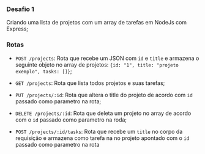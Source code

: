 ### Desafio 1
Criando uma lista de projetos com um array de tarefas em NodeJs com Express;

### Rotas
- `POST /projects`: Rota que recebe um JSON com `id` e `title` e armazena o seguinte objeto no array de projetos: `{id: "1", title: "projeto exemplo", tasks: []}`;

- `GET /projects`: Rota que lista todos projetos e suas tarefas;

- `PUT /projects/:id`: Rota que altera o title do projeto de acordo com `id` passado como parametro na rota;

- `DELETE /projects/:id`: Rota que deleta um projeto no array de acordo com o `id` passado como parametro na roda;

- `POST /projects/:id/tasks`: Rota que recebe um `title` no corpo da requisição e armazena como tarefa na no projeto apontado com o `id` passado como parametro na rota
